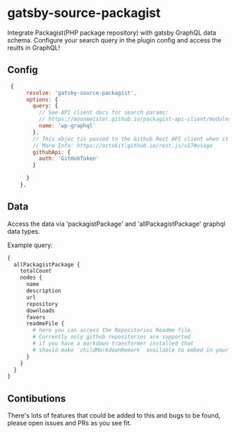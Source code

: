# gatsby-source-packagist

Integrate Packagist(PHP package repository) with gatsby GraphQL data schema. Configure your search query in the plugin config and access the reults in GraphQL!

## Config

```js
 {
      resolve: 'gatsby-source-packagist',
      options: {
        query: {
          // See API client docs for search params:
          // https://moonmeister.github.io/packagist-api-client/modules/_search_.html#search
          name: 'wp-graphql'
        },
        // This objec tis passed to the Github Rest API client when it's created.
        // More Info: https://octokit.github.io/rest.js/v17#usage
        githubApi: {
          auth: 'GitHubToken'
        }

      }
    },
```

## Data

Access the data via 'packagistPackage' and 'allPackagistPackage' graphql data types.

Example query:

```graphql
{
  allPackagistPackage {
    totalCount
    nodes {
      name
      description
      url
      repository
      downloads
      favers
      readmeFile {
        # here you can access the Repositories Readme file.
        # Currently only github repositories are supported
        # if you have a markdown transformer installed that
        # should make `childMarkdownRemark` available to embed in your site.
      }
    }
  }
}

```

## Contibutions

There's lots of features that could be added to this and bugs to be found, please open issues and PRs as you see fit.
